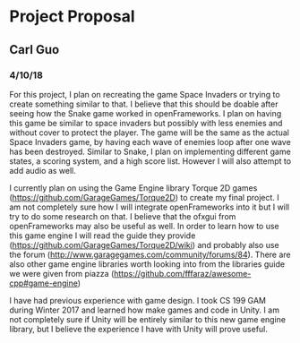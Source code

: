 # Project Proposal

## Carl Guo
### 4/10/18

For this project, I plan on recreating the game Space Invaders or trying to create something similar
to that. I believe that this should be doable after seeing how the Snake game worked in openFrameworks.
I plan on having this game be similar to space invaders but possibly with less enemies and without cover
to protect the player. The game will be the same as the actual Space Invaders game, by having each wave
of enemies loop after one wave has been destroyed. Similar to Snake, I plan on implementing different
game states, a scoring system, and a high score list. However I will also attempt to add audio as well.
	
I currently plan on using the Game Engine library Torque 2D games (https://github.com/GarageGames/Torque2D)
to create my final project. I am not completely sure how I will integrate openFrameworks into it but I will try
to do some research on that. I believe that the ofxgui from openFrameworks may also be useful as well. In order to 
learn how to use this game engine I will read the guide they provide (https://github.com/GarageGames/Torque2D/wiki)
and probably also use the forum (http://www.garagegames.com/community/forums/84). There are also other game engine 
libraries worth looking into from the libraries guide we were given from piazza (https://github.com/fffaraz/awesome-cpp#game-engine)

I have had previous experience with game design. I took CS 199 GAM during Winter 2017 and learned how
make games and code in Unity. I am not completely sure if Unity will be entirely similar to this
new game engine library, but I believe the experience I have with Unity will prove useful.
